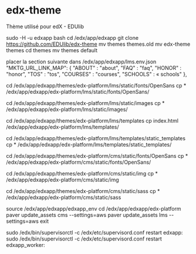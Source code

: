 edx-theme
=========
Thème utilisé pour edX - EDUlib


sudo -H -u edxapp bash
cd /edx/app/edxapp
git clone https://github.com/EDUlib/edx-theme
mv themes themes.old
mv edx-theme themes
cd themes
mv themes default

placer la section suivante dans /edx/app/edxapp/lms.env.json
    "MKTG_URL_LINK_MAP": {
        "ABOUT" : "about",
        "FAQ" : "faq",
        "HONOR" : "honor",
        "TOS" : "tos",
        "COURSES" : "courses",
        "SCHOOLS" : « schools"
    },


cd /edx/app/edxapp/themes/edx-platform/lms/static/fonts/OpenSans
cp * /edx/app/edxapp/edx-platform/lms/static/fonts/OpenSans/

cd /edx/app/edxapp/themes/edx-platform/lms/static/images
cp * /edx/app/edxapp/edx-platform/lms/static/images/

cd /edx/app/edxapp/themes/edx-platform/lms/templates
cp index.html /edx/app/edxapp/edx-platform/lms/templates/

cd /edx/app/edxapp/themes/edx-platform/lms/templates/static_templates
cp * /edx/app/edxapp/edx-platform/lms/templates/static_templates/

cd /edx/app/edxapp/themes/edx-platform/cms/static/fonts/OpenSans
cp * /edx/app/edxapp/edx-platform/cms/static/fonts/OpenSans/

cd /edx/app/edxapp/themes/edx-platform/cms/static/img
cp * /edx/app/edxapp/edx-platform/cms/static/img

cd /edx/app/edxapp/themes/edx-platform/cms/static/sass
cp * /edx/app/edxapp/edx-platform/cms/static/sass


source /edx/app/edxapp/edxapp_env
cd /edx/app/edxapp/edx-platform
paver update_assets cms --settings=aws
paver update_assets lms --settings=aws
exit


sudo /edx/bin/supervisorctl -c /edx/etc/supervisord.conf restart edxapp:
sudo /edx/bin/supervisorctl -c /edx/etc/supervisord.conf restart edxapp_worker:


